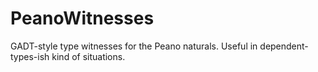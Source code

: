 PeanoWitnesses
==============

GADT-style type witnesses for the Peano naturals. Useful in dependent-types-ish kind of situations.

